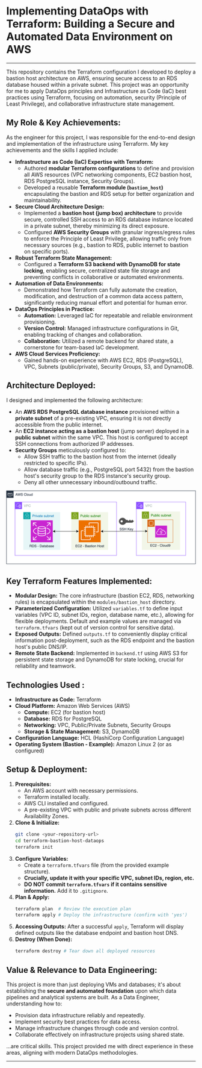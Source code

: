 # Implementing DataOps with Terraform: Building a Secure and Automated Data Environment on AWS

---

This repository contains the Terraform configuration I developed to deploy a bastion host architecture on AWS, ensuring secure access to an RDS database housed within a private subnet. This project was an opportunity for me to apply DataOps principles and Infrastructure as Code (IaC) best practices using Terraform, focusing on automation, security (Principle of Least Privilege), and collaborative infrastructure state management.

## My Role & Key Achievements:

As the engineer for this project, I was responsible for the end-to-end design and implementation of the infrastructure using Terraform. My key achievements and the skills I applied include:

* **Infrastructure as Code (IaC) Expertise with Terraform:**
    * Authored **modular Terraform configurations** to define and provision all AWS resources (VPC networking components, EC2 bastion host, RDS PostgreSQL instance, Security Groups).
    * Developed a reusable **Terraform module (`bastion_host`)** encapsulating the bastion and RDS setup for better organization and maintainability.
* **Secure Cloud Architecture Design:**
    * Implemented a **bastion host (jump box) architecture** to provide secure, controlled SSH access to an RDS database instance located in a private subnet, thereby minimizing its direct exposure.
    * Configured **AWS Security Groups** with granular ingress/egress rules to enforce the Principle of Least Privilege, allowing traffic only from necessary sources (e.g., bastion to RDS, public internet to bastion on specific ports).
* **Robust Terraform State Management:**
    * Configured a **Terraform S3 backend with DynamoDB for state locking**, enabling secure, centralized state file storage and preventing conflicts in collaborative or automated environments.
* **Automation of Data Environments:**
    * Demonstrated how Terraform can fully automate the creation, modification, and destruction of a common data access pattern, significantly reducing manual effort and potential for human error.
* **DataOps Principles in Practice:**
    * **Automation:** Leveraged IaC for repeatable and reliable environment provisioning.
    * **Version Control:** Managed infrastructure configurations in Git, enabling tracking of changes and collaboration.
    * **Collaboration:** Utilized a remote backend for shared state, a cornerstone for team-based IaC development.
* **AWS Cloud Services Proficiency:**
    * Gained hands-on experience with AWS EC2, RDS (PostgreSQL), VPC, Subnets (public/private), Security Groups, S3, and DynamoDB.

## Architecture Deployed:

I designed and implemented the following architecture:

* An **AWS RDS PostgreSQL database instance** provisioned within a **private subnet** of a pre-existing VPC, ensuring it is not directly accessible from the public internet.
* An **EC2 instance acting as a bastion host** (jump server) deployed in a **public subnet** within the same VPC. This host is configured to accept SSH connections from authorized IP addresses.
* **Security Groups** meticulously configured to:
    * Allow SSH traffic to the bastion host from the internet (ideally restricted to specific IPs).
    * Allow database traffic (e.g., PostgreSQL port 5432) from the bastion host's security group to the RDS instance's security group.
    * Deny all other unnecessary inbound/outbound traffic.

![Architecture Diagram](./images/bastion_host.drawio.png)

## Key Terraform Features Implemented:

* **Modular Design:** The core infrastructure (bastion EC2, RDS, networking rules) is encapsulated within the `modules/bastion_host` directory.
* **Parameterized Configuration:** Utilized `variables.tf` to define input variables (VPC ID, subnet IDs, region, database name, etc.), allowing for flexible deployments. Default and example values are managed via `terraform.tfvars` (kept out of version control for sensitive data).
* **Exposed Outputs:** Defined `outputs.tf` to conveniently display critical information post-deployment, such as the RDS endpoint and the bastion host's public DNS/IP.
* **Remote State Backend:** Implemented in `backend.tf` using AWS S3 for persistent state storage and DynamoDB for state locking, crucial for reliability and teamwork.

## Technologies Used :

* **Infrastructure as Code:** Terraform
* **Cloud Platform:** Amazon Web Services (AWS)
    * **Compute:** EC2 (for bastion host)
    * **Database:** RDS for PostgreSQL
    * **Networking:** VPC, Public/Private Subnets, Security Groups
    * **Storage & State Management:** S3, DynamoDB
* **Configuration Language:** HCL (HashiCorp Configuration Language)
* **Operating System (Bastion - Example):** Amazon Linux 2 (or as configured)

## Setup & Deployment:


1.  **Prerequisites:**
    * An AWS account with necessary permissions.
    * Terraform installed locally.
    * AWS CLI installed and configured.
    * A pre-existing VPC with public and private subnets across different Availability Zones.
2.  **Clone & Initialize:**
    ```bash
    git clone <your-repository-url>
    cd terraform-bastion-host-dataops 
    terraform init
    ```
3.  **Configure Variables:**
    * Create a `terraform.tfvars` file (from the provided example structure).
    * **Crucially, update it with your specific VPC, subnet IDs, region, etc.**
    * **DO NOT commit `terraform.tfvars` if it contains sensitive information.** Add it to `.gitignore`.
4.  **Plan & Apply:**
    ```bash
    terraform plan  # Review the execution plan
    terraform apply # Deploy the infrastructure (confirm with 'yes')
    ```
5.  **Accessing Outputs:** After a successful `apply`, Terraform will display defined outputs like the database endpoint and bastion host DNS.
6.  **Destroy (When Done):**
    ```bash
    terraform destroy # Tear down all deployed resources
    ```

## Value & Relevance to Data Engineering:

This project is more than just deploying VMs and databases; it's about establishing the **secure and automated foundation** upon which data pipelines and analytical systems are built. As a Data Engineer, understanding how to:

* Provision data infrastructure reliably and repeatedly.
* Implement security best practices for data access.
* Manage infrastructure changes through code and version control.
* Collaborate effectively on infrastructure projects using shared state.

...are critical skills. This project provided me with direct experience in these areas, aligning with modern DataOps methodologies.

---
